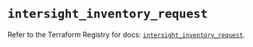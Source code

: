 # `intersight_inventory_request`

Refer to the Terraform Registry for docs: [`intersight_inventory_request`](https://registry.terraform.io/providers/ciscodevnet/intersight/1.0.71/docs/resources/inventory_request).
